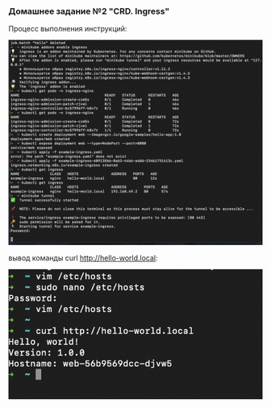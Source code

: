 ### Домашнее задание №2 "CRD. Ingress"

Процесс выполнения инструкций:

![commands](commands.png)

вывод команды curl http://hello-world.local:

![hello-world](output_hello_world.png)